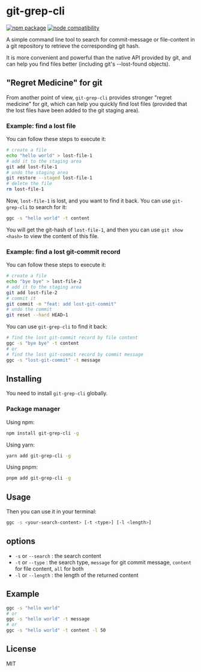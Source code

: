# git-grep-cli

<a href="https://npmjs.com/package/git-grep-cli"><img src="https://badgen.net/npm/v/git-grep-cli" alt="npm package"></a>
<a href="https://nodejs.org/en/about/previous-releases"><img src="https://img.shields.io/node/v/git-grep-cli" alt="node compatibility"></a>

A simple command line tool to search for commit-message or file-content in a git repository to retrieve the corresponding git hash.

It is more convenient and powerful than the native API provided by git, and can help you find files better (including git's --lost-found objects).

## "Regret Medicine" for git

From another point of view, `git-grep-cli` provides stronger "regret medicine" for git, which can help you quickly find lost files (provided that the lost files have been added to the git staging area).

<!-- 将下面所有中文翻译成英文 -->

### Example: find a lost file

You can follow these steps to execute it:

```sh
# create a file
echo "hello world" > lost-file-1
# add it to the staging area
git add lost-file-1
# undo the staging area
git restore --staged lost-file-1
# delete the file
rm lost-file-1
```

Now, `lost-file-1` is lost, and you want to find it back. You can use `git-grep-cli` to search for it:

```sh
ggc -s "hello world" -t content
```

You will get the git-hash of `lost-file-1`, and then you can use `git show <hash>` to view the content of this file.

### Example: find a lost git-commit record

You can follow these steps to execute it:

```sh
# create a file
echo "bye bye" > lost-file-2
# add it to the staging area
git add lost-file-2
# commit it
git commit -m "feat: add lost-git-commit"
# undo the commit
git reset --hard HEAD~1
```

You can use `git-grep-cli` to find it back:

```sh
# find the lost git-commit record by file content
ggc -s "bye bye" -t content
# or
# find the lost git-commit record by commit message
ggc -s "lost-git-commit" -t message
```

## Installing

You need to install `git-grep-cli` globally.

### Package manager

Using npm:

```sh
npm install git-grep-cli -g
```

Using yarn:

```sh
yarn add git-grep-cli -g
```

Using pnpm:

```sh
pnpm add git-grep-cli -g
```

## Usage

Then you can use it in your terminal:

```sh
ggc -s <your-search-content> [-t <type>] [-l <length>]
```

## options

- `-s` or `--search` : the search content
- `-t` or `--type` : the search type, `message` for git commit message, `content` for file content, `all` for both
- `-l` or `--length` : the length of the returned content

## Example

```sh
ggc -s "hello world"
# or
ggc -s "hello world" -t message
# or
ggc -s "hello world" -t content -l 50
```

## License

MIT

